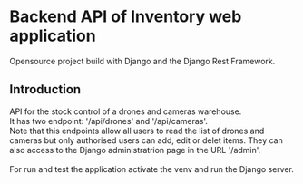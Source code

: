 # Backend API of Inventory web application
Opensource project build with Django and the Django Rest Framework. 


## Introduction
API for the stock control of a drones and cameras warehouse.  
It has two endpoint: '/api/drones' and '/api/cameras'.  
Note that this endpoints allow all users to read the list of drones and cameras but only authorised users can add, edit or delet items. They can also access to the Django administratrion page in the URL '/admin'.  
<br/>
For run and test the application activate the venv and run the Django server.

